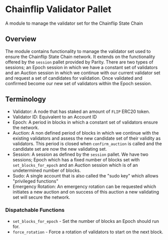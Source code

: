# Chainflip Validator Pallet

A module to manage the validator set for the Chainflip State Chain

## Overview

The module contains functionality to manage the validator set used to ensure the Chainflip
State Chain network.  It extends on the functionality offered by the `session` pallet provided by
Parity. There are two types of sessions; an Epoch session in which we have a constant set of validators
and an Auction session in which we continue with our current validator set and request a set of
candidates for validation.  Once validated and confirmed become our new set of validators within the
Epoch session.

## Terminology

- Validator: A node that has staked an amount of `FLIP` ERC20 token.
- Validator ID: Equivalent to an Account ID
- Epoch: A period in blocks in which a constant set of validators ensure the network.
- Auction: A non defined period of blocks in which we continue with the existing validators
  and assess the new candidate set of their validity as validators.  This period is closed when
  `confirm_auction` is called and the candidate set are now the new validating set.
- Session: A session as defined by the `session` pallet. We have two sessions; Epoch which has
  a fixed number of blocks set with `set_blocks_for_epoch` and an Auction session which is of an
  undetermined number of blocks.
- Sudo: A single account that is also called the "sudo key" which allows "privileged functions"
- Emergency Rotation: An emergency rotation can be requested which initiates a new auction and on success of this 
  auction a new validating set will secure the network.

### Dispatchable Functions

- `set_blocks_for_epoch` - Set the number of blocks an Epoch should run for.
- `force_rotation` - Force a rotation of validators to start on the next block.

